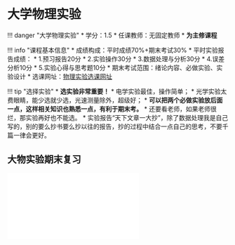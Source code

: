 # 大学物理实验

!!! danger "大学物理实验"
    * 学分：1.5
    * 任课教师：无固定教师
    * **为主修课程**

!!! info "课程基本信息"
    * 成绩构成：平时成绩70%+期末考试30%
        * 平时实验报告成绩：
        * 1.预习报告20分
        * 2.实验操作30分
        * 3.数据处理与分析30分
        * 4.误差分析10分
        * 5.实验心得与思考题10分
        * 期末考试范围：绪论内容、必做实验、实验设计
    * 选课网址：[物理实验选课网址](http://10.203.16.55:86/lab-course/login)

!!! tip "选择实验"
    * **选实验非常重要！** 
        * 电学实验最佳，操作简单；
        * 光学实验太费眼睛，能少选就少选，光速测量除外，超级好；
        * **可以把两个必做实验放后面一点，这样相关知识也熟悉一点，有利于期末考。**
        * 还要看老师，如果老师很烂，那实验再好也不能选。
        * 实验报告“天下文章一大抄”，除了数据处理我是自己写的，别的要么抄书要么抄以往的报告，抄的过程中结合一点自己的思考，不要千篇一律会更好。


## 大物实验期末复习
<object data="大物实验期末复习.pdf" type="application/pdf" width="100%" height="800">
    <embed src="大物实验期末复习.pdf" type="application/pdf" />
</object>




